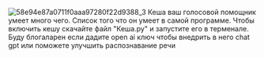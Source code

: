 ![58e94e87a0711f0aaa97280f22d9388_3](https://github.com/user-attachments/assets/53b1f772-44fb-447f-8a71-4da74522a6f2)
Кеша ваш голосовой помощник умеет много чего. Список того что он умеет в самой программе. Чтобы включить кешу скачайте файл "Кеша.py" и запустите его в терменале.
Буду блогаларен если дадите open ai ключ чтобы внедрить в него chat gpt или поможете улучшить распознавание речи
